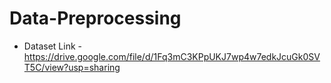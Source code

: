 # Data-Preprocessing

* Dataset Link - https://drive.google.com/file/d/1Fq3mC3KPpUKJ7wp4w7edkJcuGk0SVT5C/view?usp=sharing
